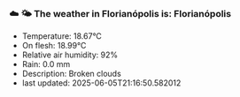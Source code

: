 ### ☁️ 🌤️  The weather in Florianópolis is: Florianópolis

- Temperature: 18.67°C
- On flesh: 18.99°C
- Relative air humidity: 92%
- Rain: 0.0 mm
- Description: Broken clouds
- last updated: 2025-06-05T21:16:50.582012
